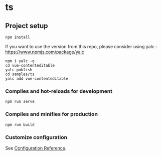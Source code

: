 # ts

## Project setup
```
npm install
```

If you want to use the version from this repo, please consider using yalc : https://www.npmjs.com/package/yalc

```
npm i yalc -g
cd vue-contenteditable
yalc publish
cd samples/ts
yalc add vue-contenteditable
```

### Compiles and hot-reloads for development
```
npm run serve
```

### Compiles and minifies for production
```
npm run build
```

### Customize configuration
See [Configuration Reference](https://cli.vuejs.org/config/).
